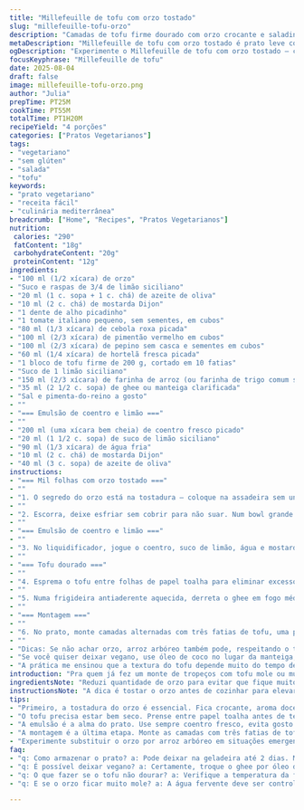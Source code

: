 ```yaml
---
title: "Millefeuille de tofu com orzo tostado"
slug: "millefeuille-tofu-orzo"
description: "Camadas de tofu firme dourado com orzo crocante e saladinha fresca, temperada com limão e hortelã. Uma emulsionada de coentro e limão traz frescor, equilibrando a textura cremosa e o crocante do prato. Vegetariano, sem glúten, e com toque de hortelã no lugar da tradicional salsa, esse prato é boa pedida para almoços leves. Orzo levemente tostado no forno para potencializar sabor, além do tofu que ganha crocância na frigideira com manteiga clarificada para resistir ao caldo do limão. Salada de legumes picados na medida certa e jatos generosos de molho ácido fazem o conjunto vibrar."
metaDescription: "Millefeuille de tofu com orzo tostado é prato leve com tofu crocante, orzo tostado e molho de coentro e limão."
ogDescription: "Experimente o Millefeuille de tofu com orzo tostado — camadas de tofu dourado e uma salada fresca com toque de limão."
focusKeyphrase: "Millefeuille de tofu"
date: 2025-08-04
draft: false
image: millefeuille-tofu-orzo.png
author: "Julia"
prepTime: PT25M
cookTime: PT55M
totalTime: PT1H20M
recipeYield: "4 porções"
categories: ["Pratos Vegetarianos"]
tags:
- "vegetariano"
- "sem glúten"
- "salada"
- "tofu"
keywords:
- "prato vegetariano"
- "receita fácil"
- "culinária mediterrânea"
breadcrumb: ["Home", "Recipes", "Pratos Vegetarianos"]
nutrition: 
 calories: "290"
 fatContent: "18g"
 carbohydrateContent: "20g"
 proteinContent: "12g"
ingredients:
- "100 ml (1/2 xícara) de orzo"
- "Suco e raspas de 3/4 de limão siciliano"
- "20 ml (1 c. sopa + 1 c. chá) de azeite de oliva"
- "10 ml (2 c. chá) de mostarda Dijon"
- "1 dente de alho picadinho"
- "1 tomate italiano pequeno, sem sementes, em cubos"
- "80 ml (1/3 xícara) de cebola roxa picada"
- "100 ml (2/3 xícara) de pimentão vermelho em cubos"
- "100 ml (2/3 xícara) de pepino sem casca e sementes em cubos"
- "60 ml (1/4 xícara) de hortelã fresca picada"
- "1 bloco de tofu firme de 200 g, cortado em 10 fatias"
- "Suco de 1 limão siciliano"
- "150 ml (2/3 xícara) de farinha de arroz (ou farinha de trigo comum se preferir)"
- "35 ml (2 1/2 c. sopa) de ghee ou manteiga clarificada"
- "Sal e pimenta-do-reino a gosto"
- ""
- "=== Emulsão de coentro e limão ==="
- ""
- "200 ml (uma xícara bem cheia) de coentro fresco picado"
- "20 ml (1 1/2 c. sopa) de suco de limão siciliano"
- "90 ml (1/3 xícara) de água fria"
- "10 ml (2 c. chá) de mostarda Dijon"
- "40 ml (3 c. sopa) de azeite de oliva"
instructions:
- "=== Mil folhas com orzo tostado ==="
- ""
- "1. O segredo do orzo está na tostadura — coloque na assadeira sem untar, assa em forno médio (170 ºC) por uns 35 a 38 minutos. Vai sentir aquele aroma de grãos quase caramelizados, atenção para não queimar, pois muda o sabor da noite pro dia. Tire assim que escurecer uniformemente; depois cozo rápido em água fervente salgada só até ficar al dente — uns 6 minutos, toque no dente para não embatumar."
- ""
- "2. Escorra, deixe esfriar sem cobrir para não suar. Num bowl grande misture o suco e as raspas de limão, azeite e mostarda com o alho. Esse vinagrete bien equilibrado vai dar outra vida ao grão. Evite colocar alho em pedaços grandes, fica agressivo no boca. Junte o orzo, os cubos de tomate, cebola, pimentão e pepino. Para variar, usei hortelã no lugar do coentro para cortar a acidez e dar frescor. Tempere generosamente com sal e pimenta — prove antes, o limão pede um pouco mais de sal para resgatar complexidade."
- ""
- "=== Emulsão de coentro e limão ==="
- ""
- "3. No liquidificador, jogue o coentro, suco de limão, água e mostarda. Bata até virar um creme liso, brilhoso, use a função pulsar para ajudar triturar. Aos poucos, despeje o azeite em fio, batendo sempre até emulsificar. Tire um pouco para provar, ajuste sal e pimenta. Se ficar muito ácido, acrescente um fio de azeite para equilibrar. Reserve na geladeira até a montagem, mas tire uns 15 minutos antes para não perder a textura."
- ""
- "=== Tofu dourado ==="
- ""
- "4. Esprema o tofu entre folhas de papel toalha para eliminar excesso de líquido, isso faz toda a diferença para garantir crocância. Regue cada lado das fatias com suco de limão, pois o ácido deixa a massa mais macia e ajuda a dar sabor. Passe as fatias na farinha de arroz — essa é minha substituição para deixar o prato mais leve e sem glúten, além de crocante. Sacuda para tirar o excesso, evitar empelotar."
- ""
- "5. Numa frigideira antiaderente aquecida, derreta o ghee em fogo médio-alto. Quando borbulhar suavemente, coloque as fatias de tofu e doure por 3 minutos de cada lado; se usar manteiga comum, cuidado para não queimar — mexa o fogo se necessário. O toque de manteiga clarificada evita que o tofu empape, já vi muita gente errar aqui. Salgue e pimente ao virar para garantir sabor por igual."
- ""
- "=== Montagem ==="
- ""
- "6. No prato, monte camadas alternadas com três fatias de tofu, uma porção da saladinha de orzo. A textura da massa com legumes frescos e o tofu denso formam contraste gostoso, parece lento de montar mas vale muito. Regue tudo com muita emulsão de coentro e limão, que traz acidez e frescor, corta a gordura do ghee. Sirva imediatamente para aproveitar o contraste quente-frio dos ingredientes."
- ""
- "Dicas: Se não achar orzo, arroz arbóreo também pode, respeitando o tempo de cozimento. Para quem não curte mostarda, substitua por tahine ou um pesto suave, o importante é ter a emulsificação nos líquidos. Experimentar com pimentão vermelho no lugar do amarelo dá um toque mais adocicado e visual vibrante. O pepino deixa o prato leve, mas se não tiver fresco, pode usar rabanete em cubos finos."
- "Se você quiser deixar vegano, use óleo de coco no lugar da manteiga, textura muda mas rola. Atenção com a acidez do limão — com poucas raspas se passa do ponto fácil. Então sempre prove a mistura antes de montar para ajustar sal e limão."
- "A prática me ensinou que a textura do tofu depende muito do tempo de fritura; crocante demais perde textura; sem dourar perde graça. Equilíbrio é tudo."
introduction: "Pra quem já fez um monte de tropeços com tofu mole ou muito seco, achar o equilíbrio desse millefeuille foi um aprendizado. As camadas alternadas trazem sensação de comer um prato mais elaborado que uma simples salada, com crocância e frescor. A tostadura do orzo é minha sacada para fugir do trivial, o aroma que emana já engana na entrada. Tentar a emulsão com coentro no lugar da salsa foi arriscado, mas valeu certinho para quem quer fugir do usual sem perder a pegada cítrica. Não tem segredo se você prestar atenção no timing e nos toques de sabor durante o preparo. Um almoço leve, cheio de camadas para explorar boca e testa."
ingredientsNote: "Reduzi quantidade de orzo para evitar que fique muito pesado, a farinha de arroz entra para dar leveza e crocância, trocando o pimentão amarelo por vermelho para um sabor mais adocicado natural. Hortelã no lugar de coentro na salada para quem não curte o sabor forte do coentro, mas mantenho ele na emulsão para o frescor. Limão Siciliano é chave aqui — suco + raspas para complexidade. Cuidado com o alho: pode dominar se picar muito grande, então fininho para espalhar e só sugerir presença."
instructionsNote: "A dica é tostar o orzo antes de cozinhar para elevar sabor, tem que ficar douradinho, cheiro lembra pipoca queimadinha leve. O tofu precisa estar bem prensado para conseguir dourar direito; passar na farinha de arroz ajuda na textura, facilita selar. Ghee mantém o sabor amanteigado sem queimar fácil. Montar na hora evita salgar demais e manter o frescor da emulsão. Cortar ingredientes em tamanho parecido faz o conjunto harmonizar boca, textura e temperatura. Não apresse o cozimento do orzo para não virar papa e a salada não ficar aguada."
tips:
- "Primeiro, a tostadura do orzo é essencial. Fica crocante, aroma doce inconfundível. Não queime. Fique ligado no tempo, entre 35 e 38 minutos em forno médio. Após essa etapa, coza em água salgada, 6 minutos só. Tem que sentir quando estiver al dente. Se passar do ponto, vira papa."
- "O tofu precisa estar bem seco. Prense entre papel toalha antes de temperar. O sabor marca a textura. Limão deve ser aplicado em cada fatia. Farinha de arroz garante crocância sem glúten. Passe com cuidado e sacuda o excesso. Evita empelotar no cozimento."
- "A emulsão é a alma do prato. Use sempre coentro fresco, evita gosto amargo. Bata no liquidificador até ficar liso e brilhante. A cor tem que ter vivacidade. Teste a acidez. Se ficar ácido demais, um toque extra de azeite pode ajudar. Resfrie antes de usar."
- "A montagem é a última etapa. Monte as camadas com três fatias de tofu intercaladas com a saladinha. A aparência deve ser apetitosa. Sirva logo após montar, quente e frio no mesmo prato. O contraste é tudo. As texturas têm que harmonizar, não deixe esfriar muito."
- "Experimente substituir o orzo por arroz arbóreo em situações emergenciais. Mantém a cremosidade, mas o tempo varia. Pimentão vermelho pode ser uma escolha doce e vibrante. Para quem não gosta de mostarda, tahine é um ótimo substituto. A personalização do prato é importante, ajuste ao seu gosto."
faq:
- "q: Como armazenar o prato? a: Pode deixar na geladeira até 2 dias. Melhor, separados. Tofu empapa fácil. Se sobrar emulsão, pode usar em outras saladas ou pratos, duração de 3 dias na geladeira."
- "q: É possível deixar vegano? a: Certamente, troque o ghee por óleo de coco, muda a textura mas ainda fica bom. Cuidado com a quantidade de ácido, limão é forte. Experimente as misturas até encontrar o equilíbrio."
- "q: O que fazer se o tofu não dourar? a: Verifique a temperatura da frigideira, alta é essencial. Toque no tofu, gordura deve borbulhar, se não estiver fritando, aumentar o calor. Não tenha pressa, mesmo assim, evitar queimaduras e secura."
- "q: E se o orzo ficar muito mole? a: A água fervente deve ser controlada. Se fizer muito tempo, não há solução milagrosa. Se acontecer, use como base para sopas. Adicione legumes e sirva quente."

---
```

